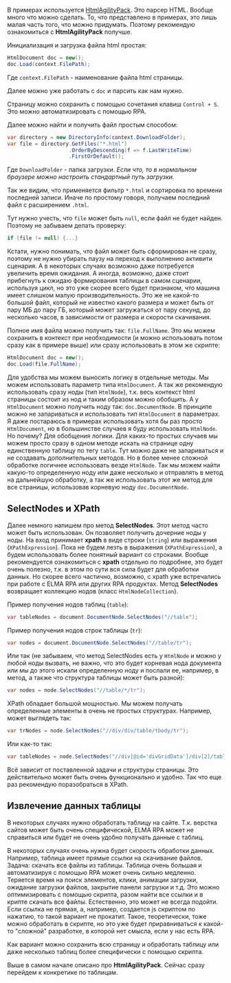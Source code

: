 В примерах используется [HtmlAgilityPack](https://html-agility-pack.net). Это парсер HTML. Вообще много что можно сделать. То, что представлено в примерах, это лишь малая часть того, что можно придумать. Поэтому рекомендую ознакомиться с **HtmlAgilityPack** получше.

Инициализация и загрузка файла html простая:

```c#
HtmlDocument doc = new();
doc.Load(context.FilePath);
```

Где `context.FilePath` - наименование файла html страницы.

Далее можно уже работать с `doc` и парсить как нам нужно.

Страницу можно сохранить с помощью сочетания клавиш `Control + S`. Это можно автоматизировать с помощью RPA.

Далее можно найти и получить файл простым способом:

```c#
var directory = new DirectoryInfo(context.DownloadFolder);
var file = directory.GetFiles("*.html")
                    .OrderByDescending(f => f.LastWriteTime)
                    .FirstOrDefault();
```

Где `DownloadFolder` - папка загрузки. *Если что, то в нормальном браузере можно настроить стандартный путь загрузки.*

Так же видим, что применяется фильтр `*.html` и сортировка по времени последней записи. Иначе по простому говоря, получаем последний файл с расширением `.html`.

Тут нужно учесть, что `file` может быть `null`, если файл не будет найден. Поэтому не забываем делать проверку:

```c#
if (file != null) {...}
```

Кстати, нужно понимать, что файл может быть сформирован не сразу, поэтому не нужно убирать паузу на переход к выполнению активити сценария. А в некоторых случаях возможно даже потребуется увеличить время ожидания. А иногда, возможно, даже стоит прибегнуть к ожидаю формирования таблицы в самом сценарии, используя цикл, но это уже скорее всего будет признаком, что машина имеет слишком малую производительность. Это же не какой-то большой файл, который не известно какого размера и может быть от пару МБ до пару ГБ, который может загружаться от пару секунд, до несколько часов, в зависимости от размера и скорости скачивания.

Полное имя файла можно получить так: `file.FullName`. Это мы можем сохранить в контекст при необходимости (и можно использовать потом сразу как в примере выше) или сразу использовать в этом же скрипте:

```C#
HtmlDocument doc = new();
doc.Load(file.FullName);
```

Для удобства мы можем выносить логику в отдельные методы. Мы можем использовать параметр типа `HtmlDocument`. А так же рекомендую использовать сразу ноды (тип `HtmlNode`), т.к. весь контекст html страницы состоит из нод и таким образом можно обобщить. А у `HtmlDocument` можно получить ноду так: `doc.DocumentNode`. В принципе можно не запариваться и использовать тип `HtmlDocument` в параметрах. Я даже постараюсь в примерах использовать хотя бы раз просто `HtmlDocument`, но в большинстве случаев я буду использовать `HtmlNode`. Но почему? Для обобщения логики. Для каких-то простых случаев мы можем просто сразу в одном методе искать на странице одну единственную таблицу по тегу `table`. Тут можно даже не запариваться и не создавать дополнительных методов. Но в более менее сложной обработке логичнее использовать везде `HtmlNode`. Так мы можем найти какую-то определенную ноду или даже несколько и отправлять в метод на дальнейшую обработку, а так же использовать этот же метод для все страницы, использовав корневую ноду `doc.DocumentNode`.

## SelectNodes и XPath

Далее немного напишем про метод **SelectNodes**. Этот метод часто может быть использован. Он позволяет получить дочерние ноды у ноды. На вход принимает **xpath** в виде строки (`string`) или выражения (`XPathExpression`). Пока не будем лезть в выражения (`XPathExpression`), а будем использовать более понятный вариант со строками. Вообще рекомендуется ознакомиться с **xpath** отдельно по подробнее, это будет очень полезно, т.к. в этом по сути вся сила будет для обработки данных. Но скорее всего частично, возможно, с xpath уже встречались при работе с ELMA RPA или других RPA продуктах. Метод **SelectNodes** возвращает коллекцию нодов (класс `HtmlNodeCollection`).

Пример получения нодов таблиц (`table`):

```c#
var tableNodes = document.DocumentNode.SelectNodes("//table");
```

Пример получения нодов строк таблицы (`tr`):

```c#
var nodes = document.DocumentNode.SelectNodes("//table/tr");
```

Или так (не забываем, что метод SelectNodes есть у `HtmlNode` и можно у любой ноды вызвать, не важно, что это будет корневая нода документа или мы до этого искали определенную ноду и послали ее, например, в метод, а также что структура таблицы может быть разной):

```c#
var nodes = node.SelectNodes("//table/*/tr");
```

XPath обладает большой мощностью. Мы можем получать определенные элементы в очень не простых структурах. Например, может выглядеть так:

```c#
var trNodes = node.SelectNodes("//div/div/table/tbody/tr");
```

Или как-то так:

```c#
var tableNodes = node.SelectNodes("//div[@id='divGridData']/div[2]/table");
```

Всё зависит от поставленной задачи и структуры страницы. Это действительно может быть очень функционально и удобно. Так что еще раз рекомендую поразобраться в XPath.

## Извлечение данных таблицы

В некоторых случаях нужно обработать таблицу на сайте. Т.к. верстка сайтов может быть очень специфической, ELMA RPA может не справиться или будет не очень удобно получать данные с таблиц.

В некоторых случаях очень нужна будет скорость обработки данных. Например, таблица имеет прямые ссылки на скачивание файлов. Задача: скачать все файлы из таблицы. Таблица очень большая и автоматизируя с помощью RPA может очень сильно медленно. Теряется время на поиск элементов, клики, анимации загрузки, ожидание загрузки файлов, закрытие панели загрузки и т.д. Это можно оптимизировать с помощью скрипта, разом найти все ссылки и в крипте скачать все файлы. Естественно, это может не всегда подойти. Если ссылка не прямая, а, например, создается js скриптом по нажатию, то такой вариант не прокатит. Такое, теоретически, тоже можно обработать в скрипте, но это уже будет приравниваться к какой-то "сложной" разработке, в которой нет смысла, если у нас есть RPA.

Как вариант можно сохранить всю страницу и обработать таблицу или даже несколько таблиц более специфически с помощью скрипта.

Выше в самом начале описано про **HtmlAgilityPack**. Сейчас сразу перейдем к конкретике по таблицам.

